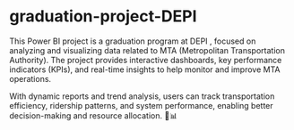 # graduation-project-DEPI
This Power BI project is  a graduation program at DEPI , focused on analyzing and visualizing data related to MTA (Metropolitan Transportation Authority). The project provides interactive dashboards, key performance indicators (KPIs), and real-time insights to help monitor and improve MTA operations.

With dynamic reports and trend analysis, users can track transportation efficiency, ridership patterns, and system performance, enabling better decision-making and resource allocation. 🚆📊
